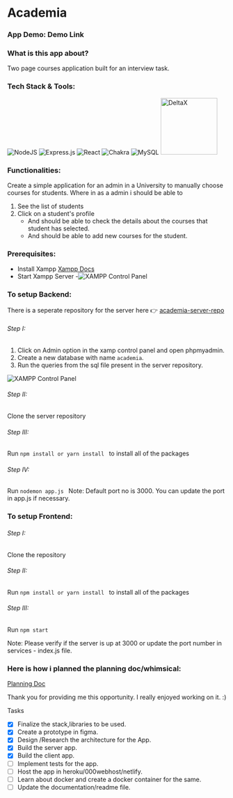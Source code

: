# Academia 

### App Demo: Demo Link


### What is this app about?
Two page courses application built for an interview task.

### Tech Stack & Tools:

![NodeJS](https://img.shields.io/badge/node.js-6DA55F?style=for-the-badge&logo=node.js&logoColor=white)  ![Express.js](https://img.shields.io/badge/express.js-%23404d59.svg?style=for-the-badge&logo=express&logoColor=%2361DAFB) ![React](https://img.shields.io/badge/react-%2320232a.svg?style=for-the-badge&logo=react&logoColor=%2361DAFB) ![Chakra](https://img.shields.io/badge/chakra-%234ED1C5.svg?style=for-the-badge&logo=chakraui&logoColor=white) ![MySQL](https://img.shields.io/badge/mysql-%2300f.svg?style=for-the-badge&logo=mysql&logoColor=white) 
[<img src="https://assets-global.website-files.com/6009f6f109d51e60b911ba53/606e2c19fbba751849f85f40_mockaroo-logo.png" alt="DeltaX" width="130"/>](https://matching.turing.com/developer-resume-preview/38733982a54ea61a863db2e63c38d28eb779daf65269)

### Functionalities:
Create a simple application for an admin in a University to manually choose courses for students.
Where in as a admin i should be able to
1. See the list of students 
2. Click on a student's profile 
   - And should be able to check the details about the courses that student has selected.
   -  And should be able to add new courses for the student.

### Prerequisites:
- Install Xampp  [Xampp Docs](https://www.apachefriends.org/index.html) 
- Start Xampp Server
-![XAMPP Control Panel](https://www.ionos.com/digitalguide/fileadmin/DigitalGuide/Screenshots/EN_XAMPP_Control_Panel_2.PNG)
   
### To setup Backend:
There is a seperate repository for the server here :point_right:  [academia-server-repo](https://github.com/akshay-devadiga/academia-server)
###### Step I: 
1. Click on Admin option in the xamp control panel and open phpmyadmin.
2. Create a new database with name ```academia```.
3. Run the queries from the sql file present in the server repository.

![XAMPP Control Panel](https://www.ionos.com/digitalguide/fileadmin/DigitalGuide/Screenshots/EN_XAMPP_phpMyAdmin.PNG)
###### Step II: 
Clone the server repository
###### Step III: 
Run ```npm install or yarn install ``` to install all of the packages
###### Step IV: 
Run ```nodemon app.js ```
Note: Default port no is 3000. You can update the port in app.js if necessary.


### To setup Frontend:
###### Step I: 
Clone the repository
###### Step II:
Run ```npm install or yarn install ``` to install all of the packages
###### Step III: 
Run ```npm start ```

Note: Please verify if the server is up at 3000 or update the port number in services - index.js file.


### Here is how i planned the planning doc/whimsical:

[Planning Doc](https://whimsical.com/mainteny-task-9f64ySwEoporBFW9nMQEY3) 





Thank you for providing me this opportunity. I really enjoyed working on it. :)







Tasks
- [x] Finalize the stack,libraries to be used.
- [x] Create a prototype in figma.
- [x] Design /Research the architecture for the App.
- [x] Build the server app.
- [x] Build the client app.
- [ ] Implement tests for the app.
- [ ] Host the app in heroku/000webhost/netlify.
- [ ] Learn about docker and create a docker container for the same.
- [ ] Update the documentation/readme file.

